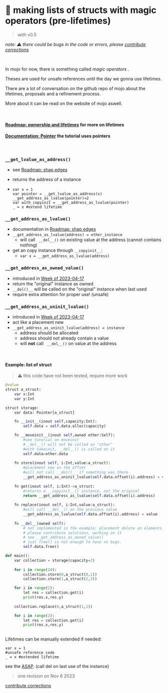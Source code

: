 # 🤹 making lists of structs with magic operators (pre-lifetimes)


> with v0.5

*note: ⚠️ there could be bugs in the code or errors, please [contribute corrections](/contribute.md)*




&nbsp;





In mojo for now, there is something called *magic operators* .

Theses are used for unsafe references until the day we gonna use lifetimes.


There are a lot of conversation on the github repo of mojo about the lifetimes, proposals and a refinement process.

More about it can be read on the website of mojo aswell.




&nbsp;

#### [Roadmap: ownership and lifetimes](https://docs.modular.com/mojo/roadmap.html#ownership-and-lifetimes) for more on lifetimes

#### [Documentation: Pointer](https://docs.modular.com/mojo/stdlib/memory/unsafe.html#pointer) the tutorial uses pointers

&nbsp;


### ```__get_lvalue_as_address()``` 
  - see [Roadmap: shap edges](https://docs.modular.com/mojo/roadmap.html#sharp-edges)
  
  -  returns the address of a instance
  - ```
    var x = 1
    var pointer = __get_lvalue_as_address(x)
    __get_address_as_lvalue(pointer)=2
    var with_copyinit = __get_address_as_lvalue(pointer)
    _ = x #extend lifetime
    ```


### ```__get_address_as_lvalue()```
  - documentation in [Roadmap: shap edges](https://docs.modular.com/mojo/roadmap.html#sharp-edges)
  - ```__get_address_as_lvalue(address) = other_instance ``` 
    - will call ``` __del__()``` on existing value at the address (cannot contains nothing)
  - get an copy instance through ```__copyinit__```:
    - ```var x = __get_address_as_lvalue(address)```



### ```__get_address_as_owned_value()``` 
  - introduced in [Week of 2023-04-17](https://docs.modular.com/mojo/changelog.html#week-of-2023-04-17)
  -  return the "original" instance as owned
  -  ```__del()__``` will be called on the "original" instance when last used
  -  require extra attention for proper use! (unsafe)


### ```__get_address_as_uninit_lvalue()``` 
  - introduced in [Week of 2023-04-17](https://docs.modular.com/mojo/changelog.html#week-of-2023-04-17)
  -  act like a placement new
  -  ```__get_address_as_uninit_lvalue(address) = instance```
     -  address should be allocated
     -  address should not already contain a value
     -  will **not** call ``` __del__()``` on value at the address 
     

&nbsp;
#### Example: list of struct
> ⚠️ this code have not been tested, require more work
```python
@value
struct a_struct:
    var x:Int
    var y:Int

struct storage:
    var data: Pointer[a_struct]

    fn __init__(inout self,capacity:Int):
        self.data = self.data.alloc(capacity)

    fn __moveinit__(inout self,owned other:Self):
        #see tutorial on moveinit
        #__del__() will not be called on "other"
        #with takeinit, __del__() is called on it
        self.data=other.data
    
    fn store(inout self, i:Int,value:a_struct):
        #placement new on the offset
        #will not call __del()__ if something was there
        __get_address_as_uninit_lvalue(self.data.offset(i).address) = value
    
    fn get(inout self, i:Int)->a_struct:
        #returns a __copyinit__() instance, not the original
        return __get_address_as_lvalue(self.data.offset(i).address)
    
    fn replace(inout self, i:Int,value:a_struct):
        #will call __del__() on the previous value
        __get_address_as_lvalue(self.data.offset(i).address) = value
        
    fn __del__(owned self):
        # not implemented in the example: placement delete on elements
        # please contribute solutions, working on it
        # see __get_address_as_owned_value()
        # just free() is not enough to have no bugs.
        self.data.free()

def main():
    var collection = storage(capacity=2)
    
    for i in range(10):
        collection.store(0,a_struct(0,1))
        collection.store(1,a_struct(2,3))

    for i in range(2):
        let res = collection.get(i)
        print(res.x,res.y)
        
    collection.replace(0,a_struct(1,1))

    for i in range(2):
        let res = collection.get(i)
        print(res.x,res.y)
    
```
Lifetimes can be manually extended if needed:
```
var x = 1
#unsafe reference code
_ = x #extended lifetime
```
see the [ASAP](https://docs.modular.com/mojo/programming-manual.html#behavior-of-destructors). (call del on last use of the instance)

> one revision on Nov 6 2023

[contribute corrections](/contribute.md)
